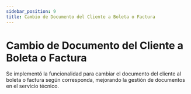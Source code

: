 ```yaml
---
sidebar_position: 9
title: Cambio de Documento del Cliente a Boleta o Factura
---
```


# Cambio de Documento del Cliente a Boleta o Factura

Se implementó la funcionalidad para cambiar el documento del cliente al boleta o factura según corresponda, mejorando la gestión de documentos en el servicio técnico.
